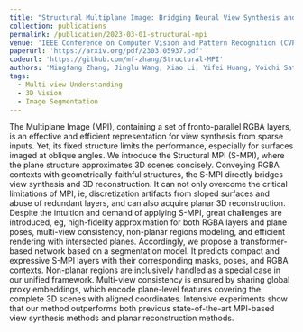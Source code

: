 ```yaml
---
title: "Structural Multiplane Image: Bridging Neural View Synthesis and 3D Reconstruction"
collection: publications
permalink: /publication/2023-03-01-structural-mpi
venue: 'IEEE Conference on Computer Vision and Pattern Recognition (CVPR)'
paperurl: 'https://arxiv.org/pdf/2303.05937.pdf'
codeurl: 'https://github.com/mf-zhang/Structural-MPI'
authors: 'Mingfang Zhang, Jinglu Wang, Xiao Li, Yifei Huang, Yoichi Sato, Yan Lu'
tags:
  - Multi-view Understanding
  - 3D Vision
  - Image Segmentation
---
```

 
The Multiplane Image (MPI), containing a set of fronto-parallel RGBA layers, is an effective and efficient representation for view synthesis from sparse inputs. Yet, its fixed structure limits the performance, especially for surfaces imaged at oblique angles. We introduce the Structural MPI (S-MPI), where the plane structure approximates 3D scenes concisely. Conveying RGBA contexts with geometrically-faithful structures, the S-MPI directly bridges view synthesis and 3D reconstruction. It can not only overcome the critical limitations of MPI, ie, discretization artifacts from sloped surfaces and abuse of redundant layers, and can also acquire planar 3D reconstruction. Despite the intuition and demand of applying S-MPI, great challenges are introduced, eg, high-fidelity approximation for both RGBA layers and plane poses, multi-view consistency, non-planar regions modeling, and efficient rendering with intersected planes. Accordingly, we propose a transformer-based network based on a segmentation model. It predicts compact and expressive S-MPI layers with their corresponding masks, poses, and RGBA contexts. Non-planar regions are inclusively handled as a special case in our unified framework. Multi-view consistency is ensured by sharing global proxy embeddings, which encode plane-level features covering the complete 3D scenes with aligned coordinates. Intensive experiments show that our method outperforms both previous state-of-the-art MPI-based view synthesis methods and planar reconstruction methods.